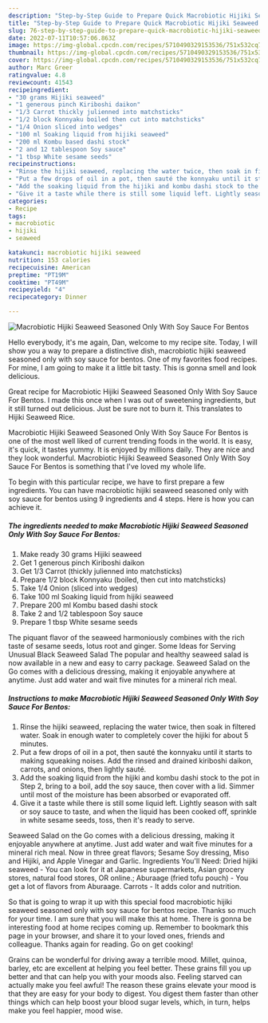 ```yaml
---
description: "Step-by-Step Guide to Prepare Quick Macrobiotic Hijiki Seaweed Seasoned Only With Soy Sauce For Bentos"
title: "Step-by-Step Guide to Prepare Quick Macrobiotic Hijiki Seaweed Seasoned Only With Soy Sauce For Bentos"
slug: 76-step-by-step-guide-to-prepare-quick-macrobiotic-hijiki-seaweed-seasoned-only-with-soy-sauce-for-bentos
date: 2022-07-11T10:57:06.863Z
image: https://img-global.cpcdn.com/recipes/5710490329153536/751x532cq70/macrobiotic-hijiki-seaweed-seasoned-only-with-soy-sauce-for-bentos-recipe-main-photo.jpg
thumbnail: https://img-global.cpcdn.com/recipes/5710490329153536/751x532cq70/macrobiotic-hijiki-seaweed-seasoned-only-with-soy-sauce-for-bentos-recipe-main-photo.jpg
cover: https://img-global.cpcdn.com/recipes/5710490329153536/751x532cq70/macrobiotic-hijiki-seaweed-seasoned-only-with-soy-sauce-for-bentos-recipe-main-photo.jpg
author: Marc Greer
ratingvalue: 4.8
reviewcount: 41543
recipeingredient:
- "30 grams Hijiki seaweed"
- "1 generous pinch Kiriboshi daikon"
- "1/3 Carrot thickly julienned into matchsticks"
- "1/2 block Konnyaku boiled then cut into matchsticks"
- "1/4 Onion sliced into wedges"
- "100 ml Soaking liquid from hijiki seaweed"
- "200 ml Kombu based dashi stock"
- "2 and 12 tablespoon Soy sauce"
- "1 tbsp White sesame seeds"
recipeinstructions:
- "Rinse the hijiki seaweed, replacing the water twice, then soak in filtered water. Soak in enough water to completely cover the hijiki for about 5 minutes."
- "Put a few drops of oil in a pot, then sauté the konnyaku until it starts to making squeaking noises. Add the rinsed and drained kiriboshi daikon, carrots, and onions, then lightly sauté."
- "Add the soaking liquid from the hijiki and kombu dashi stock to the pot in Step 2, bring to a boil, add the soy sauce, then cover with a lid. Simmer until most of the moisture has been absorbed or evaporated off."
- "Give it a taste while there is still some liquid left. Lightly season with salt or soy sauce to taste, and when the liquid has been cooked off, sprinkle in white sesame seeds, toss, then it&#39;s ready to serve."
categories:
- Recipe
tags:
- macrobiotic
- hijiki
- seaweed

katakunci: macrobiotic hijiki seaweed 
nutrition: 153 calories
recipecuisine: American
preptime: "PT19M"
cooktime: "PT49M"
recipeyield: "4"
recipecategory: Dinner

---
```



![Macrobiotic Hijiki Seaweed Seasoned Only With Soy Sauce For Bentos](https://img-global.cpcdn.com/recipes/5710490329153536/751x532cq70/macrobiotic-hijiki-seaweed-seasoned-only-with-soy-sauce-for-bentos-recipe-main-photo.jpg)

Hello everybody, it's me again, Dan, welcome to my recipe site. Today, I will show you a way to prepare a distinctive dish, macrobiotic hijiki seaweed seasoned only with soy sauce for bentos. One of my favorites food recipes. For mine, I am going to make it a little bit tasty. This is gonna smell and look delicious.

Great recipe for Macrobiotic Hijiki Seaweed Seasoned Only With Soy Sauce For Bentos. I made this once when I was out of sweetening ingredients, but it still turned out delicious. Just be sure not to burn it. This translates to Hijiki Seaweed Rice.

Macrobiotic Hijiki Seaweed Seasoned Only With Soy Sauce For Bentos is one of the most well liked of current trending foods in the world. It is easy, it's quick, it tastes yummy. It is enjoyed by millions daily. They are nice and they look wonderful. Macrobiotic Hijiki Seaweed Seasoned Only With Soy Sauce For Bentos is something that I've loved my whole life.


To begin with this particular recipe, we have to first prepare a few ingredients. You can have macrobiotic hijiki seaweed seasoned only with soy sauce for bentos using 9 ingredients and 4 steps. Here is how you can achieve it.

<!--inarticleads1-->

##### The ingredients needed to make Macrobiotic Hijiki Seaweed Seasoned Only With Soy Sauce For Bentos:

1. Make ready 30 grams Hijiki seaweed
1. Get 1 generous pinch Kiriboshi daikon
1. Get 1/3 Carrot (thickly julienned into matchsticks)
1. Prepare 1/2 block Konnyaku (boiled, then cut into matchsticks)
1. Take 1/4 Onion (sliced into wedges)
1. Take 100 ml Soaking liquid from hijiki seaweed
1. Prepare 200 ml Kombu based dashi stock
1. Take 2 and 1/2 tablespoon Soy sauce
1. Prepare 1 tbsp White sesame seeds


The piquant flavor of the seaweed harmoniously combines with the rich taste of sesame seeds, lotus root and ginger. Some Ideas for Serving Unusual Black Seaweed Salad The popular and healthy seaweed salad is now available in a new and easy to carry package. Seaweed Salad on the Go comes with a delicious dressing, making it enjoyable anywhere at anytime. Just add water and wait five minutes for a mineral rich meal. 

<!--inarticleads2-->

##### Instructions to make Macrobiotic Hijiki Seaweed Seasoned Only With Soy Sauce For Bentos:

1. Rinse the hijiki seaweed, replacing the water twice, then soak in filtered water. Soak in enough water to completely cover the hijiki for about 5 minutes.
1. Put a few drops of oil in a pot, then sauté the konnyaku until it starts to making squeaking noises. Add the rinsed and drained kiriboshi daikon, carrots, and onions, then lightly sauté.
1. Add the soaking liquid from the hijiki and kombu dashi stock to the pot in Step 2, bring to a boil, add the soy sauce, then cover with a lid. Simmer until most of the moisture has been absorbed or evaporated off.
1. Give it a taste while there is still some liquid left. Lightly season with salt or soy sauce to taste, and when the liquid has been cooked off, sprinkle in white sesame seeds, toss, then it&#39;s ready to serve.


Seaweed Salad on the Go comes with a delicious dressing, making it enjoyable anywhere at anytime. Just add water and wait five minutes for a mineral rich meal. Now in three great flavors; Sesame Soy dressing, Miso and Hijiki, and Apple Vinegar and Garlic. Ingredients You&#39;ll Need: Dried hijiki seaweed - You can look for it at Japanese supermarkets, Asian grocery stores, natural food stores, OR online.; Aburaage (fried tofu pouch) - You get a lot of flavors from Aburaage. Carrots - It adds color and nutrition. 

So that is going to wrap it up with this special food macrobiotic hijiki seaweed seasoned only with soy sauce for bentos recipe. Thanks so much for your time. I am sure that you will make this at home. There is gonna be interesting food at home recipes coming up. Remember to bookmark this page in your browser, and share it to your loved ones, friends and colleague. Thanks again for reading. Go on get cooking!

Grains can be wonderful for driving away a terrible mood. Millet, quinoa, barley, etc are excellent at helping you feel better. These grains fill you up better and that can help you with your moods also. Feeling starved can actually make you feel awful! The reason these grains elevate your mood is that they are easy for your body to digest. You digest them faster than other things which can help boost your blood sugar levels, which, in turn, helps make you feel happier, mood wise.
